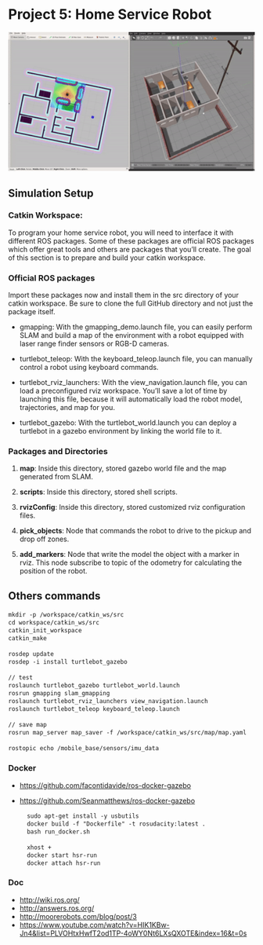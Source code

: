 # Project 5: Home Service Robot

<div>
<div align="center" >
<img src="screen/home_service_robot.gif" width="600">
</div>
</div>


## Simulation Setup

### Catkin Workspace:

To program your home service robot, you will need to interface it with different ROS packages. Some of these packages are official ROS packages which offer great tools and others are packages that you’ll create. The goal of this section is to prepare and build your catkin workspace.

### Official ROS packages

Import these packages now and install them in the src directory of your catkin workspace. Be sure to clone the full GitHub directory and not just the package itself.

- gmapping: With the gmapping_demo.launch file, you can easily perform SLAM and build a map of the environment with a robot equipped with laser range finder sensors or RGB-D cameras.

- turtlebot_teleop: With the keyboard_teleop.launch file, you can manually control a robot using keyboard commands.

- turtlebot_rviz_launchers: With the view_navigation.launch file, you can load a preconfigured rviz workspace. You’ll save a lot of time by launching this file, because it will automatically load the robot model, trajectories, and map for you.

- turtlebot_gazebo: With the turtlebot_world.launch you can deploy a turtlebot in a gazebo environment by linking the world file to it.


### Packages and Directories

1. **map**: Inside this directory, stored gazebo world file and the map generated from SLAM.

2. **scripts**: Inside this directory, stored shell scripts.

3. **rvizConfig**: Inside this directory, stored customized rviz configuration files.

4. **pick_objects**: Node that commands the robot to drive to the pickup and drop off zones.

5. **add_markers**: Node that write the model the object with a marker in rviz. This node subscribe to topic of the odometry for calculating the position of the robot.




## Others commands

    mkdir -p /workspace/catkin_ws/src
    cd workspace/catkin_ws/src
    catkin_init_workspace
    catkin_make

    rosdep update
    rosdep -i install turtlebot_gazebo

    // test
    roslaunch turtlebot_gazebo turtlebot_world.launch
    rosrun gmapping slam_gmapping
    roslaunch turtlebot_rviz_launchers view_navigation.launch
    roslaunch turtlebot_teleop keyboard_teleop.launch

    // save map
    rosrun map_server map_saver -f /workspace/catkin_ws/src/map/map.yaml

    rostopic echo /mobile_base/sensors/imu_data


### Docker

- https://github.com/facontidavide/ros-docker-gazebo
- https://github.com/Seanmatthews/ros-docker-gazebo


        sudo apt-get install -y usbutils
        docker build -f "Dockerfile" -t rosudacity:latest .
        bash run_docker.sh

        xhost +
        docker start hsr-run
        docker attach hsr-run



### Doc

- http://wiki.ros.org/
- http://answers.ros.org/
- http://moorerobots.com/blog/post/3
- https://www.youtube.com/watch?v=HIK1KBw-Jn4&list=PLVOHtxHwfT2od1TP-4oWY0Nt6LXsQXOTE&index=16&t=0s
